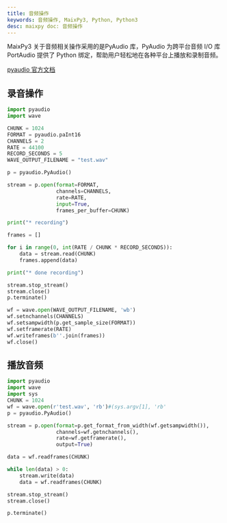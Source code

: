 ```yaml
---
title: 音频操作
keywords: 音频操作, MaixPy3, Python, Python3
desc: maixpy doc: 音频操作
---
```


MaixPy3 关于音频相关操作采用的是PyAudio 库，PyAudio 为跨平台音频 I/O 库 PortAudio 提供了 Python 绑定，帮助用户轻松地在各种平台上播放和录制音频。

[pyaudio 官方文档](http://people.csail.mit.edu/hubert/pyaudio/docs/)

## 录音操作

```python
import pyaudio
import wave

CHUNK = 1024
FORMAT = pyaudio.paInt16
CHANNELS = 2
RATE = 44100
RECORD_SECONDS = 5
WAVE_OUTPUT_FILENAME = "test.wav"

p = pyaudio.PyAudio()

stream = p.open(format=FORMAT,
                channels=CHANNELS,
                rate=RATE,
                input=True,
                frames_per_buffer=CHUNK)

print("* recording")

frames = []

for i in range(0, int(RATE / CHUNK * RECORD_SECONDS)):
    data = stream.read(CHUNK)
    frames.append(data)

print("* done recording")

stream.stop_stream()
stream.close()
p.terminate()

wf = wave.open(WAVE_OUTPUT_FILENAME, 'wb')
wf.setnchannels(CHANNELS)
wf.setsampwidth(p.get_sample_size(FORMAT))
wf.setframerate(RATE)
wf.writeframes(b''.join(frames))
wf.close()
```

## 播放音频

```python
import pyaudio
import wave
import sys
CHUNK = 1024
wf = wave.open(r'test.wav', 'rb')#(sys.argv[1], 'rb'
p = pyaudio.PyAudio()

stream = p.open(format=p.get_format_from_width(wf.getsampwidth()),
                channels=wf.getnchannels(),
                rate=wf.getframerate(),
                output=True)

data = wf.readframes(CHUNK)

while len(data) > 0:
    stream.write(data)
    data = wf.readframes(CHUNK)

stream.stop_stream()
stream.close()

p.terminate()
```

